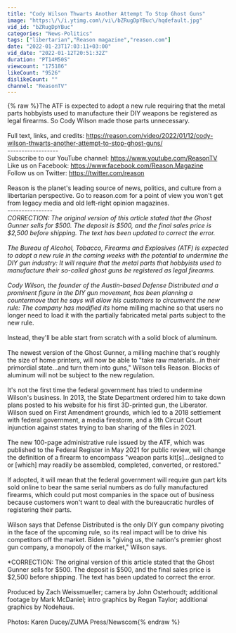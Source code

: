 ```yaml
---
title: "Cody Wilson Thwarts Another Attempt To Stop Ghost Guns"
image: "https:\/\/i.ytimg.com\/vi\/bZRugDpYBuc\/hqdefault.jpg"
vid_id: "bZRugDpYBuc"
categories: "News-Politics"
tags: ["libertarian","Reason magazine","reason.com"]
date: "2022-01-23T17:03:11+03:00"
vid_date: "2022-01-12T20:51:32Z"
duration: "PT14M50S"
viewcount: "175186"
likeCount: "9526"
dislikeCount: ""
channel: "ReasonTV"
---
```

{% raw %}The ATF is expected to adopt a new rule requiring that the metal parts hobbyists used to manufacture their DIY weapons be registered as legal firearms. So Cody Wilson made those parts unnecessary.<br /><br />Full text, links, and credits: <a rel="nofollow" target="blank" href="https://reason.com/video/2022/01/12/cody-wilson-thwarts-another-attempt-to-stop-ghost-guns/">https://reason.com/video/2022/01/12/cody-wilson-thwarts-another-attempt-to-stop-ghost-guns/</a><br />------------------<br />Subscribe to our YouTube channel: <a rel="nofollow" target="blank" href="https://www.youtube.com/ReasonTV">https://www.youtube.com/ReasonTV</a><br />Like us on Facebook: <a rel="nofollow" target="blank" href="https://www.facebook.com/Reason.Magaz​​​ine">https://www.facebook.com/Reason.Magaz​​​ine</a><br />Follow us on Twitter: <a rel="nofollow" target="blank" href="https://twitter.com/reason​​​">https://twitter.com/reason​​​</a><br /><br />Reason is the planet's leading source of news, politics, and culture from a libertarian perspective. Go to reason.com for a point of view you won't get from legacy media and old left-right opinion magazines.<br />----------------<br />*CORRECTION: The original version of this article stated that the Ghost Gunner sells for $500. The deposit is $500, and the final sales price is $2,500 before shipping. The text has been updated to correct the error.<br /><br />The Bureau of Alcohol, Tobacco, Firearms and Explosives (ATF) is expected to adopt a new rule in the coming weeks with the potential to undermine the DIY gun industry: It will require that the metal parts that hobbyists used to manufacture their so-called ghost guns be registered as legal firearms.<br /><br />Cody Wilson, the founder of the Austin-based Defense Distributed and a prominent figure in the DIY gun movement, has been planning a countermove that he says will allow his customers to circumvent the new rule: The company has modified its* home milling machine so that users no longer need to load it with the partially fabricated metal parts subject to the new rule.<br /><br />Instead, they'll be able start from scratch with a solid block of aluminum.<br /><br />The newest version of the Ghost Gunner, a milling machine that's roughly the size of home printers, will now be able to &quot;take raw materials…in their primordial state…and turn them into guns,&quot; Wilson tells Reason. Blocks of aluminum will not be subject to the new regulation.<br /><br />It's not the first time the federal government has tried to undermine Wilson's business. In 2013, the State Department ordered him to take down plans posted to his website for his first 3D-printed gun, the Liberator. Wilson sued on First Amendment grounds, which led to a 2018 settlement with federal government, a media firestorm, and a 9th Circuit Court injunction against states trying to ban sharing of the files in 2021.<br /><br />The new 100-page administrative rule issued by the ATF, which was published to the Federal Register in May 2021 for public review, will change the definition of a firearm to encompass &quot;weapon parts kit[s]…designed to or [which] may readily be assembled, completed, converted, or restored.&quot;<br /><br />If adopted, it will mean that the federal government will require gun part kits sold online to bear the same serial numbers as do fully manufactured firearms, which could put most companies in the space out of business because customers won't want to deal with the bureaucratic hurdles of registering their parts.<br /><br />Wilson says that Defense Distributed is the only DIY gun company pivoting in the face of the upcoming rule, so its real impact will be to drive his competitors off the market. Biden is &quot;giving us, the nation's premier ghost gun company, a monopoly of the market,&quot; Wilson says.<br /><br />*CORRECTION: The original version of this article stated that the Ghost Gunner sells for $500. The deposit is $500, and the final sales price is $2,500 before shipping. The text has been updated to correct the error.<br /><br />Produced by Zach Weissmueller; camera by John Osterhoudt; additional footage by Mark McDaniel; intro graphics by Regan Taylor; additional graphics by Nodehaus.<br /><br />Photos: Karen Ducey/ZUMA Press/Newscom{% endraw %}
